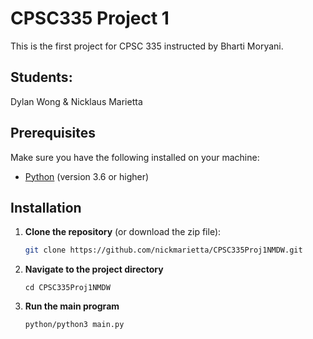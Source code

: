 # CPSC335 Project 1
This is the first project for CPSC 335 instructed by Bharti Moryani.
## Students: 
Dylan Wong & Nicklaus Marietta

## Prerequisites

Make sure you have the following installed on your machine:

- [Python](https://www.python.org/downloads/) (version 3.6 or higher)

## Installation

1. **Clone the repository** (or download the zip file):
   ```bash
   git clone https://github.com/nickmarietta/CPSC335Proj1NMDW.git

2. **Navigate to the project directory**
    ```
    cd CPSC335Proj1NMDW

3. **Run the main program**
    ```
    python/python3 main.py
